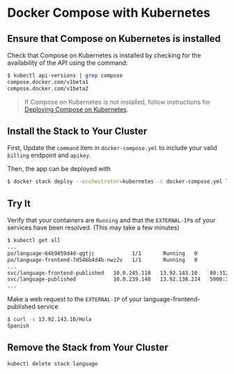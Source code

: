 # Docker Compose with Kubernetes

## Ensure that Compose on Kubernetes is installed

Check that Compose on Kubernetes is installed by checking for the availability of the API using the command:
```bash
$ kubectl api-versions | grep compose
compose.docker.com/v1beta1
compose.docker.com/v1beta2
```

> If Compose on Kubernetes is not installed, follow instructions for [Deploying Compose on Kubernetes](https://github.com/docker/compose-on-kubernetes#deploying-compose-on-kubernetes).

## Install the Stack to Your Cluster

First, Update the `command` item in `docker-compose.yml` to include your valid `billing` endpoint and `apikey`.

Then, the app can be deployed with

```bash
$ docker stack deploy --orchestrator=kubernetes -c docker-compose.yml language
```

## Try It

Verify that your containers are `Running` and that the `EXTERNAL-IP`s of your services have been resolved. (This may take a few minutes)

```bash
$ kubectl get all
...
po/language-64b9459d4d-qgtjc            1/1       Running   0          2m
po/language-frontend-7d546b4d4b-nwz2v   1/1       Running   0          2m
...
svc/language-frontend-published   10.0.245.118   13.92.143.10    80:31246/TCP     2m
svc/language-published            10.0.239.148   13.92.138.224   5000:30893/TCP   2m
...
```

Make a web request to the `EXTERNAL-IP` of your language-frontend-published service
```bash
$ curl -s 13.92.143.10/Hola
Spanish
```

## Remove the Stack from Your Cluster
```bash
kubectl delete stack language
```